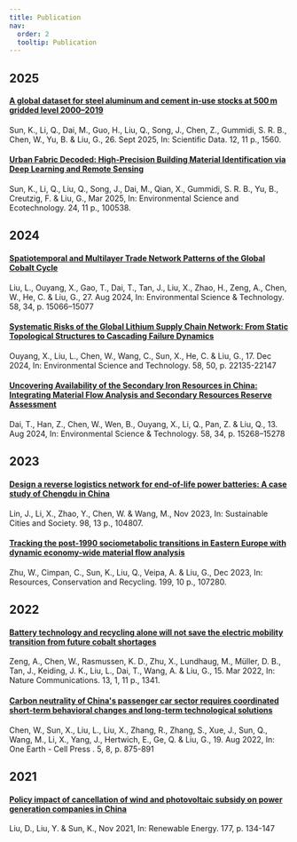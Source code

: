 ```yaml
---
title: Publication
nav:
  order: 2
  tooltip: Publication
---
```


 

## 2025 ##
#### [A global dataset for steel aluminum and cement in-use stocks at 500 m gridded level 2000–2019](https://www.nature.com/articles/s41597-025-05618-0) ####
Sun, K., Li, Q., Dai, M., Guo, H., Liu, Q., Song, J., Chen, Z., Gummidi, S. R. B., Chen, W., Yu, B. & Liu, G., 26. Sept 2025, In: Scientific Data. 12, 11 p., 1560.

#### [Urban Fabric Decoded: High-Precision Building Material Identification via Deep Learning and Remote Sensing](https://www.sciencedirect.com/science/article/pii/S266649842500016X?via%3Dihub)  ####
Sun, K., Li, Q., Liu, Q., Song, J., Dai, M., Qian, X., Gummidi, S. R. B., Yu, B., Creutzig, F. & Liu, G., Mar 2025, In: Environmental Science and Ecotechnology. 24, 11 p., 100538.


## 2024 ##

#### [Spatiotemporal and Multilayer Trade Network Patterns of the Global Cobalt Cycle](https://pubs.acs.org/doi/10.1021/acs.est.4c02717) ####
Liu, L., Ouyang, X., Gao, T., Dai, T., Tan, J., Liu, X., Zhao, H., Zeng, A., Chen, W., He, C. & Liu, G., 27. Aug 2024, In: Environmental Science & Technology. 58, 34, p. 15066–15077

#### [Systematic Risks of the Global Lithium Supply Chain Network: From Static Topological Structures to Cascading Failure Dynamics](https://pubs.acs.org/doi/10.1021/acs.est.4c10523) #### 
Ouyang, X., Liu, L., Chen, W., Wang, C., Sun, X., He, C. & Liu, G., 17. Dec 2024, In: Environmental Science and Technology. 58, 50, p. 22135-22147

#### [Uncovering Availability of the Secondary Iron Resources in China: Integrating Material Flow Analysis and Secondary Resources Reserve Assessment](https://pubs.acs.org/doi/10.1021/acs.est.3c09975) #### 
Dai, T., Han, Z., Chen, W., Wen, B., Ouyang, X., Li, Q., Pan, Z. & Liu, Q., 13. Aug 2024, In: Environmental Science & Technology. 58, 34, p. 15268–15278


## 2023 ##

#### [Design a reverse logistics network for end-of-life power batteries: A case study of Chengdu in China](https://doi.org/10.1016/j.scs.2023.104807) ####
Lin, J., Li, X., Zhao, Y., Chen, W. & Wang, M., Nov 2023, In: Sustainable Cities and Society. 98, 13 p., 104807.

#### [Tracking the post-1990 sociometabolic transitions in Eastern Europe with dynamic economy-wide material flow analysis](https://doi.org/10.1016/j.resconrec.2023.107280) ####
Zhu, W., Cimpan, C., Sun, K., Liu, Q., Veipa, A. & Liu, G., Dec 2023, In: Resources, Conservation and Recycling. 199, 10 p., 107280.

## 2022 ##

#### [Battery technology and recycling alone will not save the electric mobility transition from future cobalt shortages](https://www.nature.com/articles/s41467-022-29022-z) #### 
Zeng, A., Chen, W., Rasmussen, K. D., Zhu, X., Lundhaug, M., Müller, D. B., Tan, J., Keiding, J. K., Liu, L., Dai, T., Wang, A. & Liu, G., 15. Mar 2022, In: Nature Communications. 13, 1, 11 p., 1341.

#### [Carbon neutrality of China's passenger car sector requires coordinated short-term behavioral changes and long-term technological solutions](https://www.sciencedirect.com/science/article/pii/S2590332222003724) #### 
Chen, W., Sun, X., Liu, L., Liu, X., Zhang, R., Zhang, S., Xue, J., Sun, Q., Wang, M., Li, X., Yang, J., Hertwich, E., Ge, Q. & Liu, G., 19. Aug 2022, In: One Earth - Cell Press . 5, 8, p. 875-891

## 2021 ##

#### [Policy impact of cancellation of wind and photovoltaic subsidy on power generation companies in China](https://doi.org/10.1016/j.renene.2021.05.107) #### 
Liu, D., Liu, Y. & Sun, K., Nov 2021, In: Renewable Energy. 177, p. 134-147









